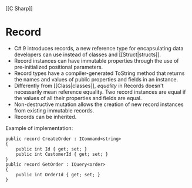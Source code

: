 [[C Sharp]]

# Record

- C# 9 introduces records, a new reference type for encapsulating data developers can use instead of classes and [[Struct|structs]].
- Record instances can have immutable properties through the use of pre-initialized positional parameters.
- Record types have a compiler-generated ToString method that returns the names and values of public properties and fields in an instance.
- Differently from [[Class|classes]], _equality_ in Records doesn't necessarily mean reference equality. Two record instances are equal if the values of all their properties and fields are equal.
- Non-destructive mutation allows the creation of new record instances from existing immutable records. 
- Records can be inherited.

Example of implementation:
```cs:C#
public record CreateOrder : ICommand<string>
{
    public int Id { get; set; }
    public int CustomerId { get; set; }
}
public record GetOrder : IQuery<order>
{
    public int OrderId { get; set; }
}
```